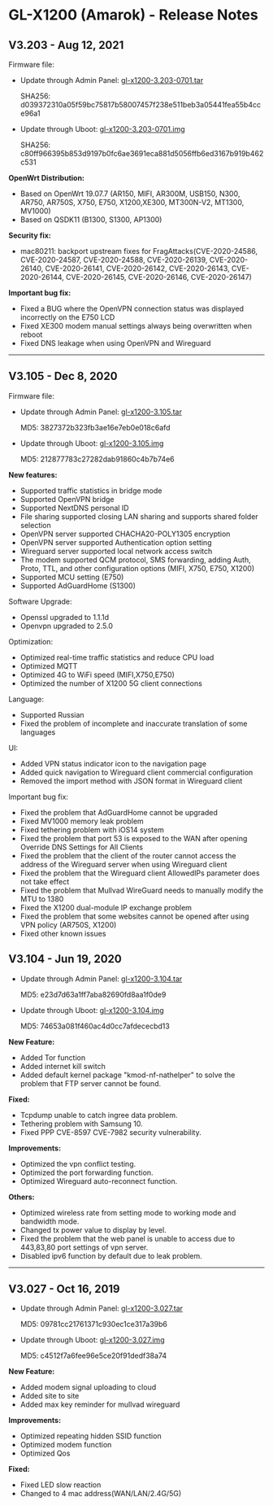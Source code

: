 # GL-X1200 (Amarok) - Release Notes

## V3.203 - Aug 12, 2021

Firmware file:

- Update through Admin Panel: [gl-x1200-3.203-0701.tar](https://fw.gl-inet.com/firmware/x1200/release/openwrt-x1200-3.203-0701.tar)

    SHA256: d039372310a05f59bc75817b58007457f238e511beb3a05441fea55b4cce96a1

- Update through Uboot: [gl-x1200-3.203-0701.img](https://fw.gl-inet.com/firmware/x1200/release/openwrt-x1200-3.203-0701.img)

    SHA256: c80ff966395b853d9197b0fc6ae3691eca881d5056ffb6ed3167b919b462c531

**OpenWrt Distribution:**

- Based on OpenWrt 19.07.7  (AR150, MIFI, AR300M, USB150, N300, AR750, AR750S, X750, E750, X1200,XE300, MT300N-V2, MT1300, MV1000)
- Based on QSDK11  (B1300, S1300, AP1300)

**Security fix:**

- mac80211: backport upstream fixes for FragAttacks(CVE-2020-24586, CVE-2020-24587, CVE-2020-24588, CVE-2020-26139, CVE-2020-26140, CVE-2020-26141, CVE-2020-26142, CVE-2020-26143, CVE-2020-26144, CVE-2020-26145, CVE-2020-26146, CVE-2020-26147)

**Important bug fix:**

- Fixed a BUG where the OpenVPN connection status was displayed incorrectly on the E750 LCD
- Fixed XE300 modem manual settings always being overwritten when reboot 
- Fixed DNS leakage when using OpenVPN and Wireguard

---

## V3.105 - Dec 8, 2020

Firmware file:

- Update through Admin Panel: [gl-x1200-3.105.tar](https://fw.gl-inet.com/firmware/x1200/release/openwrt-x1200-3.105.tar)

    MD5: 3827372b323fb3ae16e7eb0e018c6afd

- Update through Uboot: [gl-x1200-3.105.img](https://fw.gl-inet.com/firmware/x1200/release/openwrt-x1200-3.105.img)

    MD5: 212877783c27282dab91860c4b7b74e6

**New features:**

- Supported traffic statistics in bridge mode
- Supported OpenVPN bridge
- Supported NextDNS personal ID
- File sharing supported closing LAN sharing and supports shared folder selection
- OpenVPN server supported CHACHA20-POLY1305 encryption
- OpenVPN server supported Authentication option setting
- Wireguard server supported local network access switch
- The modem supported QCM protocol, SMS forwarding, adding Auth, Proto, TTL, and other configuration options (MIFI, X750, E750, X1200)
- Supported MCU setting (E750)
- Supported AdGuardHome (S1300)

Software Upgrade:

- Openssl upgraded to 1.1.1d
- Openvpn upgraded to 2.5.0

Optimization:

- Optimized real-time traffic statistics and reduce CPU load
- Optimized MQTT
- Optimized 4G to WiFi speed (MIFI,X750,E750)
- Optimized the number of X1200 5G client connections

Language:

- Supported Russian
- Fixed the problem of incomplete and inaccurate translation of some languages

UI:

- Added VPN status indicator icon to the navigation page
- Added quick navigation to Wireguard client commercial configuration
- Removed the import method with JSON format in Wireguard client 

Important bug fix:

- Fixed the problem that AdGuardHome cannot be upgraded
- Fixed MV1000 memory leak problem
- Fixed tethering problem with iOS14 system
- Fixed the problem that port 53 is exposed to the WAN after opening Override DNS Settings for All Clients
- Fixed the problem that the client of the router cannot access the address of the Wireguard server when using Wireguard client
- Fixed the problem that the Wireguard client AllowedIPs parameter does not take effect
- Fixed the problem that Mullvad WireGuard needs to manually modify the MTU to 1380
- Fixed the X1200 dual-module IP exchange problem
- Fixed the problem that some websites cannot be opened after using VPN policy (AR750S, X1200)
- Fixed other known issues

## V3.104 - Jun 19, 2020

- Update through Admin Panel: [gl-x1200-3.104.tar](https://fw.gl-inet.com/firmware/x1200/release/openwrt-x1200-3.104.tar)

    MD5: e23d7d63a1ff7aba82690fd8aa1f0de9

- Update through Uboot: [gl-x1200-3.104.img](https://fw.gl-inet.com/firmware/x1200/release/openwrt-x1200-3.104.img)

    MD5: 74653a081f460ac4d0cc7afdececbd13

**New Feature:**

- Added Tor function 
- Added internet kill switch
- Added default kernel package "kmod-nf-nathelper"  to solve the problem that FTP server cannot be found.

**Fixed:**

- Tcpdump unable to catch ingree data problem.
- Tethering problem with Samsung 10.
- Fixed PPP CVE-8597 CVE-7982 security vulnerability.

**Improvements:**

- Optimized the vpn conflict testing.
- Optimized the port forwarding function.
- Optimized Wireguard auto-reconnect function.

**Others:**

- Optimized wireless rate from setting mode to working mode and bandwidth mode.
- Changed tx power value to display by level.
- Fixed the problem that the web panel is unable to access due to 443,83,80 port settings of vpn server.
- Disabled ipv6 function by default due to leak problem.

---

## V3.027 - Oct 16, 2019

- Update through Admin Panel: [gl-x1200-3.027.tar](https://fw.gl-inet.com/firmware/x1200/release/openwrt-x1200-3.027.tar)

    MD5: 09781cc21761371c930ec1ce317a39b6

- Update through Uboot: [gl-x1200-3.027.img](https://fw.gl-inet.com/firmware/x1200/release/openwrt-x1200-3.027.img)

    MD5: c4512f7a6fee96e5ce20f91dedf38a74

**New Feature:**

- Added modem signal uploading to cloud 
- Added site to site
- Added max key reminder for mullvad wireguard

**Improvements:**

- Optimized repeating hidden SSID function
- Optimized modem function
- Optimized Qos

**Fixed:**

- Fixed LED slow reaction
- Changed to 4 mac address(WAN/LAN/2.4G/5G)